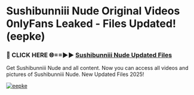 # Sushibunniii Nude Original Videos 0nlyFans Leaked - Files Updated! (eepke)

<h3>🔴 CLICK HERE 🌐==►► <a href="https://tinyurl.com/5h6xmrr3" rel="nofollow">Sushibunniii Nude Updated Files</a></h3>

Get Sushibunniii Nude and all content. Now you can access all videos and pictures of Sushibunniii Nude. New Updated Files 2025!

[![eepke](https://i.imgur.com/KVD873Z.gif)](https://tinyurl.com/5h6xmrr3)
